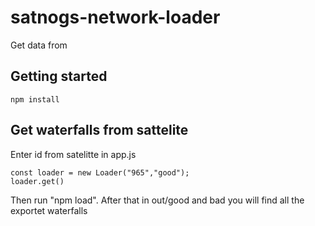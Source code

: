 # satnogs-network-loader
Get data from 

## Getting started

```
npm install
```


## Get waterfalls from sattelite

Enter id from satelitte in app.js

```
const loader = new Loader("965","good");
loader.get()
```

Then run "npm load". After that in out/good and bad you will find all the exportet waterfalls